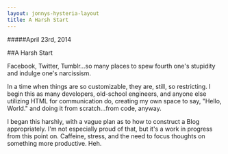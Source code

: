 ```yaml
---
layout: jonnys-hysteria-layout
title: A Harsh Start
---
```

#####April 23rd, 2014

##A Harsh Start

Facebook, Twitter, Tumblr...so many places to spew fourth one's stupidity and indulge one's narcissism.

In a time when things are so customizable, they are, still, so restricting. I begin this as many developers, old-school engineers, and anyone else utilizing HTML for communication do, creating my own space to say, "Hello, World." and doing it from scratch...from code, anyway.

I began this harshly, with a vague plan as to how to construct a Blog appropriately. I'm not especially proud of that, but it's a work in progress from this point on. Caffeine, stress, and the need to focus thoughts on something more productive. Heh.
